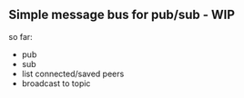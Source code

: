 ## Simple message bus for pub/sub - WIP

so far:
 - pub
 - sub
 - list connected/saved peers
 - broadcast to topic
